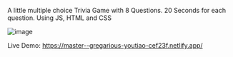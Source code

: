 A little multiple choice Trivia Game with 8 Questions. 20 Seconds for each question.
Using JS, HTML and CSS

![image](https://github.com/DenizHeinzelmann/Quiz-App/assets/130756286/04f7cb2d-16f9-4291-88a7-ec756821f8d0)

Live Demo:
https://master--gregarious-youtiao-cef23f.netlify.app/
